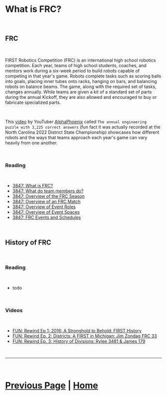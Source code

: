 # What is FRC?

<br>

## FRC

<br>

FIRST Robotics Competition (FRC) is an international high school robotics competition. Each year, teams of high school students, coaches, and mentors work during a six-week period to build robots capable of competing in that year's game. Robots complete tasks such as scoring balls into goals, placing inner tubes onto racks, hanging on bars, and balancing robots on balance beams. The game, along with the required set of tasks, changes annually. While teams are given a kit of a standard set of parts during the annual Kickoff, they are also allowed and encouraged to buy or fabricate specialized parts.

<br>

This [video](https://youtu.be/BycqWYE3Ais?si=CsRCYG96PdMLrEDS) by YouTuber [AlphaPhoenix](https://www.youtube.com/@AlphaPhoenixChannel) called `The annual engineering puzzle with 3,225 correct answers` (fun fact it was actually recorded at the North Carolina 2022 District State Championship) showcases how different robots and the ways that teams approach each year's game can vary heavily from one another.

<br>

### Reading

<br>

- [3847: What is FRC?](https://docs.google.com/presentation/d/1HGakEB6jhE4WON5OCA4wB5tr2pTyJo5cIO3TNS4YmfQ/edit#slide=id.p)
- [3847: What do team members do?](https://docs.google.com/presentation/d/18Fr4QmS6rOxqoddjLKZGzSCux0cxKXEHT2bzUbY-9hg/edit#slide=id.p)
- [3847: Overview of the FRC Season](https://docs.google.com/presentation/d/1xvIdwgxoRYlTBWNeqGEZYixfZXEcKWv_bylh1rgKrRA/edit#slide=id.p)
- [3847: Overview of an FRC Match](https://docs.google.com/presentation/d/1jPFXx0TCvr-v38pG0xDcigvPM-IFn8mhJMCEbc9YXjo/edit#slide=id.p)
- [3847: Overview of Event Roles](https://docs.google.com/presentation/d/1Ha1-pNINgd1y6nEGwgbh5Ph8EP1f9vNzW0ihRJwYALE/edit#slide=id.p)
- [3847: Overview of Event Spaces](https://docs.google.com/presentation/d/163wJSkv_EVGMdBjPvnhRsz8-rD1zxPtc7kW72tBlQgs/edit#slide=id.p)
- [3847: FRC Events and Schedules](https://docs.google.com/document/d/e/2PACX-1vQk_ghFBN7682QI_17lbBCx8V_RXNomQRR7er-UIzlllsbdpO4RWOQAVnGFZAEypeNm2grS2G9oxFMp/pub)

<br>

## History of FRC

<br>

### Reading

<br>

- todo

<br>

### Videos

<br>

- [FUN: Rewind Ep 1: 2016: A Stronghold to Behold: FIRST History](https://youtu.be/fnFCz8LNDoM?si=JWvoqszKYGZtKSPf)
- [FUN: Rewind Ep. 2: Districts: A FIRST in Michigan: Jim Zondag FRC 33](https://www.youtube.com/watch?v=QtrJ7ROboXA)
- [FUN: Rewind Ep. 3: History of Divisions: Rylee 3481 & James 179](https://youtu.be/xdBq2ou9lNQ?si=_YfyXvxzwxTMOYEV)

<br>

***

<br>

# [Previous Page](https://docs.lynkrobotics.org/) | [Home](https://docs.lynkrobotics.org/)